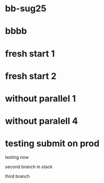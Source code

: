 # bb-sug25

# bbbb

# fresh start 1

# fresh start 2

# without parallel 1

# without paralell 4

# testing submit on prod

testing now

second branch in stack

third branch